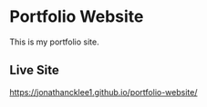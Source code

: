 # Portfolio Website
This is my portfolio site.

## Live Site
https://jonathancklee1.github.io/portfolio-website/